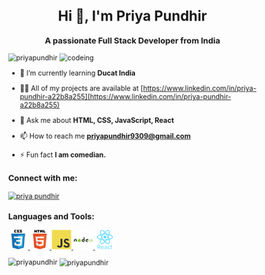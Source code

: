 <h1 align="center">Hi 👋, I'm Priya Pundhir</h1>
<h3 align="center">A passionate Full Stack Developer from India</h3>
<img align="right" alt="codeing" width="400" src="https://media.tenor.com/images/7db4eaa3e47272c8e58ee018fc390b7d/tenor.gif">

<p align="left"> <img src="https://komarev.com/ghpvc/?username=priyapundhir&label=Profile%20views&color=0e75b6&style=flat" alt="priyapundhir" /> </p>

- 🌱 I’m currently learning **Ducat India**

- 👨‍💻 All of my projects are available at [https://www.linkedin.com/in/priya-pundhir-a22b8a255](https://www.linkedin.com/in/priya-pundhir-a22b8a255)

- 💬 Ask me about **HTML, CSS, JavaScript, React**

- 📫 How to reach me **priyapundhir9309@gmail.com**

- ⚡ Fun fact **I am comedian.**

<h3 align="left">Connect with me:</h3>
<p align="left">
<a href="https://linkedin.com/in/priya-pundhir" target="blank"><img align="center" src="https://raw.githubusercontent.com/rahuldkjain/github-profile-readme-generator/master/src/images/icons/Social/linked-in-alt.svg" alt="priya pundhir" height="30" width="40" /></a>
</p>

<h3 align="left">Languages and Tools:</h3>
<p align="left"> <a href="https://www.w3schools.com/css/" target="_blank" rel="noreferrer"> <img src="https://raw.githubusercontent.com/devicons/devicon/master/icons/css3/css3-original-wordmark.svg" alt="css3" width="40" height="40"/> </a> <a href="https://www.w3.org/html/" target="_blank" rel="noreferrer"> <img src="https://raw.githubusercontent.com/devicons/devicon/master/icons/html5/html5-original-wordmark.svg" alt="html5" width="40" height="40"/> </a> <a href="https://developer.mozilla.org/en-US/docs/Web/JavaScript" target="_blank" rel="noreferrer"> <img src="https://raw.githubusercontent.com/devicons/devicon/master/icons/javascript/javascript-original.svg" alt="javascript" width="40" height="40"/> </a> <a href="https://nodejs.org" target="_blank" rel="noreferrer"> <img src="https://raw.githubusercontent.com/devicons/devicon/master/icons/nodejs/nodejs-original-wordmark.svg" alt="nodejs" width="40" height="40"/> </a> <a href="https://reactjs.org/" target="_blank" rel="noreferrer"> <img src="https://raw.githubusercontent.com/devicons/devicon/master/icons/react/react-original-wordmark.svg" alt="react" width="40" height="40"/> </a> </p>

<p><img align="left" src="https://github-readme-stats.vercel.app/api/top-langs?username=priyapundhir&show_icons=true&locale=en&layout=compact" alt="priyapundhir" /></p>

<p>&nbsp;<img align="center" src="https://github-readme-stats.vercel.app/api?username=priyapundhir&show_icons=true&locale=en" alt="priyapundhir" /></p>

